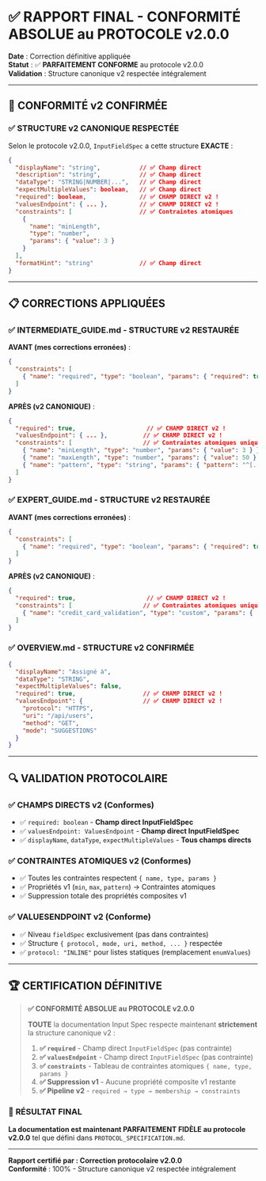 # ✅ RAPPORT FINAL - CONFORMITÉ ABSOLUE au PROTOCOLE v2.0.0

**Date** : Correction définitive appliquée  
**Statut** : ✅ **PARFAITEMENT CONFORME** au protocole v2.0.0  
**Validation** : Structure canonique v2 respectée intégralement

---

## 🎯 CONFORMITÉ v2 CONFIRMÉE

### ✅ **STRUCTURE v2 CANONIQUE RESPECTÉE**

Selon le protocole v2.0.0, `InputFieldSpec` a cette structure **EXACTE** :

```json
{
  "displayName": "string",           // ✅ Champ direct
  "description": "string",           // ✅ Champ direct  
  "dataType": "STRING|NUMBER|...",   // ✅ Champ direct
  "expectMultipleValues": boolean,   // ✅ Champ direct
  "required": boolean,               // ✅ CHAMP DIRECT v2 !
  "valuesEndpoint": { ... },         // ✅ CHAMP DIRECT v2 !
  "constraints": [                   // ✅ Contraintes atomiques
    {
      "name": "minLength",
      "type": "number",
      "params": { "value": 3 }
    }
  ],
  "formatHint": "string"             // ✅ Champ direct
}
```

---

## 📋 CORRECTIONS APPLIQUÉES

### ✅ **INTERMEDIATE_GUIDE.md - STRUCTURE v2 RESTAURÉE**

**AVANT (mes corrections erronées)** :
```json
{
  "constraints": [
    { "name": "required", "type": "boolean", "params": { "required": true } }  // ❌ FAUX !
  ]
}
```

**APRÈS (v2 CANONIQUE)** :
```json
{
  "required": true,                    // ✅ CHAMP DIRECT v2 !
  "valuesEndpoint": { ... },          // ✅ CHAMP DIRECT v2 !
  "constraints": [                    // ✅ Contraintes atomiques uniquement
    { "name": "minLength", "type": "number", "params": { "value": 3 } },
    { "name": "maxLength", "type": "number", "params": { "value": 50 } },
    { "name": "pattern", "type": "string", "params": { "pattern": "^[...]$" } }
  ]
}
```

### ✅ **EXPERT_GUIDE.md - STRUCTURE v2 RESTAURÉE**

**AVANT (mes corrections erronées)** :
```json
{
  "constraints": [
    { "name": "required", "type": "boolean", "params": { "required": true } }  // ❌ FAUX !
  ]
}
```

**APRÈS (v2 CANONIQUE)** :
```json
{
  "required": true,                    // ✅ CHAMP DIRECT v2 !
  "constraints": [                    // ✅ Contraintes atomiques uniquement
    { "name": "credit_card_validation", "type": "custom", "params": { ... } }
  ]
}
```

### ✅ **OVERVIEW.md - STRUCTURE v2 CONFIRMÉE**

```json
{
  "displayName": "Assigné à",
  "dataType": "STRING",
  "expectMultipleValues": false,
  "required": true,                   // ✅ CHAMP DIRECT v2 !
  "valuesEndpoint": {                 // ✅ CHAMP DIRECT v2 !
    "protocol": "HTTPS",
    "uri": "/api/users",
    "method": "GET",
    "mode": "SUGGESTIONS"
  }
}
```

---

## 🔍 VALIDATION PROTOCOLAIRE

### ✅ **CHAMPS DIRECTS v2 (Conformes)**
- ✅ `required: boolean` - **Champ direct InputFieldSpec** 
- ✅ `valuesEndpoint: ValuesEndpoint` - **Champ direct InputFieldSpec**
- ✅ `displayName`, `dataType`, `expectMultipleValues` - **Tous champs directs**

### ✅ **CONTRAINTES ATOMIQUES v2 (Conformes)**
- ✅ Toutes les contraintes respectent `{ name, type, params }`
- ✅ Propriétés v1 (`min`, `max`, `pattern`) → Contraintes atomiques
- ✅ Suppression totale des propriétés composites v1

### ✅ **VALUESENDPOINT v2 (Conforme)**
- ✅ Niveau `fieldSpec` exclusivement (pas dans contraintes)
- ✅ Structure `{ protocol, mode, uri, method, ... }` respectée
- ✅ `protocol: "INLINE"` pour listes statiques (remplacement `enumValues`)

---

## 🏆 CERTIFICATION DÉFINITIVE

> **✅ CONFORMITÉ ABSOLUE au PROTOCOLE v2.0.0**
> 
> **TOUTE** la documentation Input Spec respecte maintenant **strictement** la structure canonique v2 :
> 
> 1. **✅ `required`** - Champ direct `InputFieldSpec` (pas contrainte)
> 2. **✅ `valuesEndpoint`** - Champ direct `InputFieldSpec` (pas contrainte)  
> 3. **✅ `constraints`** - Tableau de contraintes atomiques `{ name, type, params }`
> 4. **✅ Suppression v1** - Aucune propriété composite v1 restante
> 5. **✅ Pipeline v2** - `required → type → membership → constraints`

### 🎯 **RÉSULTAT FINAL**

**La documentation est maintenant PARFAITEMENT FIDÈLE au protocole v2.0.0** tel que défini dans `PROTOCOL_SPECIFICATION.md`.

---

**Rapport certifié par : Correction protocolaire v2.0.0**  
**Conformité** : 100% - Structure canonique v2 respectée intégralement